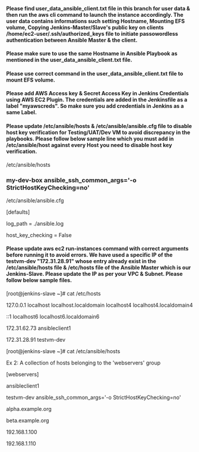 #### Please find user_data_ansible_client.txt file in this branch for user data & then run the aws cli command to launch the instance accordingly. The user data contains informations such setting Hostname, Mounting EFS volume, Copying Jenkins-Master/Slave's public key on clients /home/ec2-user/.ssh/authorized_keys file to initiate passowordless authentication between Ansible Master & the client. 

#### Please make sure to use the same Hostname in Ansible Playbook as mentioned in the user_data_ansible_client.txt file.

#### Please use correct command in the user_data_ansible_client.txt file to mount EFS volume.

#### Please add AWS Access key & Secret Access Key in Jenkins Credentials using AWS EC2 Plugin. The credentials are added in the Jenkinsfile as a label "myawscreds". So make sure you add credentials in Jenkins as a same Label.

#### Please update /etc/ansible/hosts & /etc/ansible/ansible.cfg file to disable host key verification for Testing/UAT/Dev VM to avoid discrepancy in the playbooks. Please follow below sample line which you must add in /etc/ansible/host against every Host you need to disable host key verification.

/etc/ansible/hosts

### my-dev-box ansible_ssh_common_args='-o StrictHostKeyChecking=no'

/etc/ansible/ansible.cfg

[defaults]

log_path = ./ansible.log

host_key_checking = False


#### Please update aws ec2 run-instances command with correct arguments before running it to avoid errors. We have used a specific IP of the testvm-dev "172.31.28.91" whose entry already exist in the /etc/ansible/hosts file & /etc/hosts file of the Ansible Master which is our Jenkins-Slave. Please update the IP as per your VPC & Subnet. Please follow below sample files.

[root@jenkins-slave ~]# cat /etc/hosts

127.0.0.1   localhost localhost.localdomain localhost4 localhost4.localdomain4

::1         localhost6 localhost6.localdomain6

172.31.62.73 ansibleclient1

172.31.28.91  testvm-dev

[root@jenkins-slave ~]# cat /etc/ansible/hosts

Ex 2: A collection of hosts belonging to the 'webservers' group

[webservers]

ansibleclient1

testvm-dev ansible_ssh_common_args='-o StrictHostKeyChecking=no'

alpha.example.org

beta.example.org

192.168.1.100

192.168.1.110




